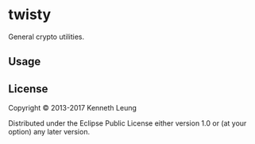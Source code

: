 # twisty
General crypto utilities.

## Usage


## License

Copyright © 2013-2017 Kenneth Leung

Distributed under the Eclipse Public License either version 1.0 or (at
your option) any later version.

